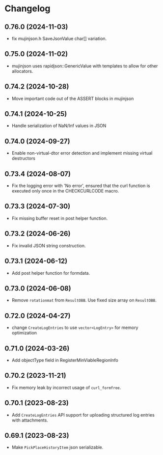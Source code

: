 # Changelog

## 0.76.0 (2024-11-03)

- fix mujinjson.h SaveJsonValue char[] variation.

## 0.75.0 (2024-11-02)

- mujinjson uses rapidjson::GenericValue with templates to allow for other allocators.

## 0.74.2 (2024-10-28)

- Move important code out of the ASSERT blocks in mujinjson

## 0.74.1 (2024-10-25)

- Handle serialization of NaN/Inf values in JSON

## 0.74.0 (2024-09-27)

- Enable non-virtual-dtor error detection and implement missing virtual destructors

## 0.73.4 (2024-08-07)

- Fix the logging error with 'No error', ensured that the curl function is executed only once in the CHECKCURLCODE macro.

## 0.73.3 (2024-07-30)

- Fix missing buffer reset in post helper function.

## 0.73.2 (2024-06-26)

- Fix invalid JSON string construction.

## 0.73.1 (2024-06-12)

- Add post helper function for formdata.

## 0.73.0 (2024-06-08)

- Remove `rotationmat` from `ResultOBB`. Use fixed size array on `ResultOBB`.

## 0.72.0 (2024-04-27)

- change `CreateLogEntries` to use `vector<LogEntry>` for memory optimization

## 0.71.0 (2024-03-26)

- Add objectType field in RegisterMinViableRegionInfo

## 0.70.2 (2023-11-21)

- Fix memory leak by incorrect usage of `curl_formfree`.

## 0.70.1 (2023-08-23)

- Add `CreateLogEntries` API support for uploading structured log entries with attachments.

## 0.69.1 (2023-08-23)

- Make `PickPlaceHistoryItem` json serializable.
